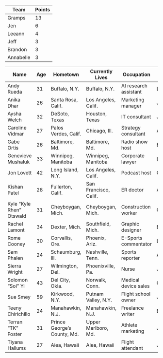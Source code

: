 |Team|Points|
| -------- | -------- |
| Gramps | 13 | 
| Jen | 6 |
| Leeann | 4 | 
| Jeff | 3 | 
| Brandon | 3 | 
| Annabelle | 3 | 

| Name | Age | Hometown | Currently Lives | Occupation | Team |
| -------- | -------- | -------- | -------- | -------- | ----- |
| Andy Rueda | 31 | Buffalo, N.Y. | Buffalo, N.Y. | AI research assistant | Leeann |
| Anika Dhar | 26 | Santa Rosa, Calif. | Los Angeles, Calif. | Marketing manager | Jen |
| Aysha Welch | 32 | DeSoto, Texas | Houston, Texas | IT consultant | Jeff |
| Caroline Vidmar | 27 | Palos Verdes, Calif. | Chicago, Ill. | Strategy consultant | Annabelle |
| Gabe Ortis | 26 | Baltimore, Md. | Baltimore, Md. | Radio show host | Brandon |
| Genevieve Mushaluk | 33 | Winnipeg, Manitoba | Winnipeg, Manitoba | Corporate lawyer | Leeann |
| Jon Lovett | 42 | Long Island, N.Y. | Los Angeles, Calif. | Podcast host | Gramps |
| Kishan Patel | 28 | Fullerton, Calif. | San Francisco, Calif. | ER doctor | Annabelle |
| Kyle “Kyle Rhen” Otswald | 31 | Cheyboygan, Mich. | Cheyboygan, Mich. | Construction worker | Gramps |
| Rachel Lamont | 34 | Dexter, Mich. | Southfield, Mich. | Graphic designer | Brandon |
| Rome Cooney | 30 | Corvallis, Ore. | Phoenix, Ariz. | E-Sports commentator | Leeann |
| Sam Phalen | 24 | Schaumburg, Ill. | Nashville, Tenn. | Sports reporter | Annabelle |
| Sierra Wright | 27 | Wilmington, Del. | Phoenixville, Pa. | Nurse | Jeff |
| Solomon “Sol” Yi | 43 | Del City, Okla. | Norwalk, Conn. | Medical device sales | Gramps |
| Sue Smey | 59 | Kirkwood, N.Y. | Putnam Valley, N.Y. | Flight school owner | Jen |
| Teeny Chirichillo | 24 | Manahawkin, N.J. | Manahawkin, N.J. | Freelance writer | Brandon |
| Terran “TK” Foster | 31 | Prince George’s County, Md. | Upper Marlboro, Md. | Athlete marketing  | Jen |
| Tiyana Hallums | 27 | Aiea, Hawaii | Aiea, Hawaii | Flight attendant | Jeff |
